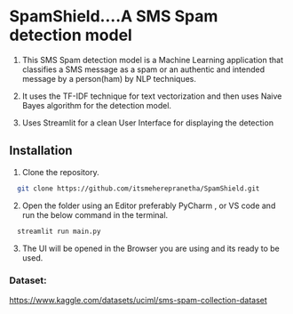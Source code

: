 # SpamShield....A SMS Spam detection model

1) This SMS Spam detection model is a Machine Learning application that classifies a SMS message as a spam or an authentic and intended message by a person(ham) by NLP techniques.

2) It uses the TF-IDF technique for text vectorization and then uses Naive Bayes algorithm for the detection model.

3) Uses Streamlit for a clean User Interface for displaying the detection

## Installation

1. Clone the repository.

```bash
  git clone https://github.com/itsmeherepranetha/SpamShield.git
```
2. Open the folder using an Editor preferably PyCharm , or VS code and run the below command in the terminal.
```bash
  streamlit run main.py
```
3. The UI will be opened in the Browser you are using and its ready to be used.

### Dataset:
https://www.kaggle.com/datasets/uciml/sms-spam-collection-dataset
